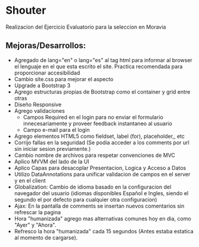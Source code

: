# Shouter
Realizacion del Ejercicio Evaluatorio para la seleccion en Moravia

Mejoras/Desarrollos:
--------------------
- Agregado de lang="en" o lang="es" al tag html para informar al browser el lenguaje en el que esta escrito el site. Practica recomendada para proporcionar accesibilidad
- Cambio site.css para mejorar el aspecto
- Upgrade a Bootstrap 3
- Agrego estructuras propias de Bootstrap como el container y grid entre otras
- Diseño Responsive
- Agrego validaciones
	- Campos Required en el login para no enviar el formulario innecesariamente y proveer feedback instantaneo al usuario
	- Campo e-mail para el login
- Agrego elementos HTML5 como fieldset, label (for), placeholder,, etc
- Corrijo fallas en la seguridad (Se podia acceder a los comments por url sin iniciar sesion previamente.)
- Cambio nombre de archivos para respetar convenciones de MVC
- Aplico MVVM del lado de la UI
- Aplico Capas para desacoplar Presentacion, Logica y Acceso a Datos
- Utilizo DataAnnotations para unificar validacion de campos en el server y en el client
- Globalization: Cambio de idioma basado en la configuracion del navegador del usuario (idiomas disponibles Español e Ingles, siendo el segundo el por defecto para cualquier otra configuracion)
- Ajax: En la pantalla de comments se insertan nuevos comentarios sin refrescar la pagina
- Hora "humanizada" agrego mas alternativas comunes hoy en dia, como "Ayer" y "Ahora".
- Refresco la hora "humanizada" cada 15 segundos (Antes estaba estatica al momento de cargarse).

	

